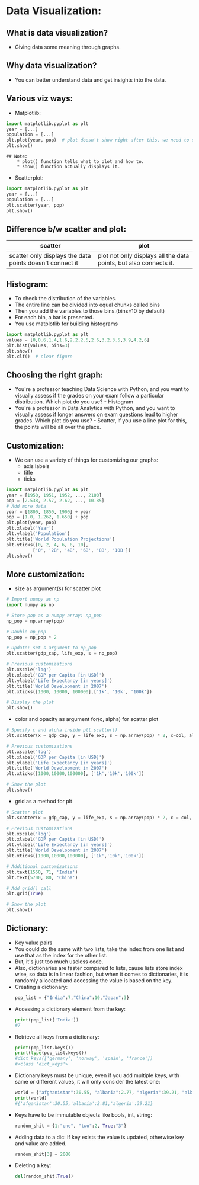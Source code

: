 # Data Visualization:
## What is data visualization?
* Giving data some meaning through graphs.

## Why data visualization?
* You can better understand data and get insights into the data.

## Various viz ways:
* Matplotlib:
```python
import matplotlib.pyplot as plt
year = [...]
population = [...]
plt.plot(year, pop)  # plot doesn't show right after this, we need to call show
plt.show()
```
    ## Note:
        * plot() function tells what to plot and how to.
        * show() function actually displays it.

* Scatterplot:
```python
import matplotlib.pyplot as plt
year = [...]
population = [...]
plt.scatter(year, pop)
plt.show()
```

## Difference b/w scatter and plot:
scatter | plot
------- | -------
scatter only displays the data points doesn't connect it | plot not only displays all the data points, but also connects it. 

## Histogram:
* To check the distribution of the variables.
* The entire line can be divided into equal chunks called bins
* Then you add the variables to those bins.(bins=10 by default)
* For each bin, a bar is presented.
* You use matplotlib for building histograms
```python
import matplotlib.pyplot as plt
values = [0,0.6,1.4,1.6,2.2,2.5,2.6,3.2,3.5,3.9,4.2,6]
plt.hist(values, bins=3)
plt.show()
plt.clf()  # clear figure
```

## Choosing the right graph:
* You're a professor teaching Data Science with Python, and you want to visually assess if the grades on your exam follow a particular distribution. Which plot do you use? - Histogram
* You're a professor in Data Analytics with Python, and you want to visually assess if longer answers on exam questions lead to higher grades. Which plot do you use? - Scatter, if you use a line plot for this, the points will be all over the place.

## Customization:
* We can use a variety of things for customizing our graphs:
    * axis labels
    * title
    * ticks
```python
import matplotlib.pyplot as plt
year = [1950, 1951, 1952, ..., 2100] 
pop = [2.538, 2.57, 2.62, ..., 10.85]
# Add more data
year = [1800, 1850, 1900] + year
pop = [1.0, 1.262, 1.650] + pop
plt.plot(year, pop)
plt.xlabel('Year')
plt.ylabel('Population')
plt.title('World Population Projections')
plt.yticks([0, 2, 4, 6, 8, 10], 
          ['0', '2B', '4B', '6B', '8B', '10B'])
plt.show()
```

## More customization:
* size as argument(s) for scatter plot
```python
# Import numpy as np
import numpy as np

# Store pop as a numpy array: np_pop
np_pop = np.array(pop)

# Double np_pop
np_pop = np_pop * 2

# Update: set s argument to np_pop
plt.scatter(gdp_cap, life_exp, s = np_pop)

# Previous customizations
plt.xscale('log') 
plt.xlabel('GDP per Capita [in USD]')
plt.ylabel('Life Expectancy [in years]')
plt.title('World Development in 2007')
plt.xticks([1000, 10000, 100000],['1k', '10k', '100k'])

# Display the plot
plt.show()
```
* color and opacity as argument for(c, alpha) for scatter plot
```python
# Specify c and alpha inside plt.scatter()
plt.scatter(x = gdp_cap, y = life_exp, s = np.array(pop) * 2, c=col, alpha=0.8)

# Previous customizations
plt.xscale('log') 
plt.xlabel('GDP per Capita [in USD]')
plt.ylabel('Life Expectancy [in years]')
plt.title('World Development in 2007')
plt.xticks([1000,10000,100000], ['1k','10k','100k'])

# Show the plot
plt.show()
```
* grid as a method for plt
```python
# Scatter plot
plt.scatter(x = gdp_cap, y = life_exp, s = np.array(pop) * 2, c = col, alpha = 0.8)

# Previous customizations
plt.xscale('log') 
plt.xlabel('GDP per Capita [in USD]')
plt.ylabel('Life Expectancy [in years]')
plt.title('World Development in 2007')
plt.xticks([1000,10000,100000], ['1k','10k','100k'])

# Additional customizations
plt.text(1550, 71, 'India')
plt.text(5700, 80, 'China')

# Add grid() call
plt.grid(True)

# Show the plot
plt.show()
```

## Dictionary:
* Key value pairs
* You could do the same with two lists, take the index from one list and use that as the index for the other list.
* But, it's just too much useless code.
* Also, dictionaries are faster compared to lists, cause lists store index wise, so data is in linear fashion, but when it comes to dictionaries, it is randomly allocated and accessing the value is based on the key.
* Creating a dictionary:
    ```python
    pop_list = {"India":7,"China":10,"Japan":3}
    ```
* Accessing a dictionary element from the key:
    ```python
    print(pop_list['India'])
    #7
    ```
* Retrieve all keys from a dictionary:
    ```python
    print(pop_list.keys())
    print(type(pop_list.keys())
    #dict_keys(['germany', 'norway', 'spain', 'france'])
    #<class 'dict_keys'>
    ```
* Dictionary keys must be unique, even if you add multiple keys, with same or different values, it will only consider the latest one:
    ```python
    world = {"afghanistan":30.55, "albania":2.77, "algeria":39.21, "albania":2.81}
    print(world)
    #{'afganistan':30.55,'albania':2.81,'algeria':39.21}
    ```
* Keys have to be immutable objects like bools, int, string:
    ```python
    random_shit = {1:"one", "two":2, True:"3"}
    ```
* Adding data to a dic: If key exists the value is updated, otherwise key and value are added.
    ```python
    random_shit[3] = 2000
    ```
* Deleting a key:
    ```python
    del(random_shit[True])
    ```